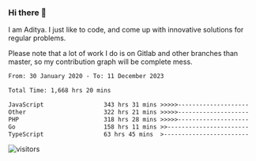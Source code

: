 ### Hi there 👋

I am Aditya. I just like to code, and come up with innovative solutions for regular problems.

Please note that a lot of work I do is on Gitlab and other branches than master, so my contribution graph will be complete mess.

<!--START_SECTION:waka-->

```txt
From: 30 January 2020 - To: 11 December 2023

Total Time: 1,668 hrs 20 mins

JavaScript                 343 hrs 31 mins >>>>>--------------------   20.59 %
Other                      322 hrs 21 mins >>>>>--------------------   19.32 %
PHP                        318 hrs 28 mins >>>>>--------------------   19.09 %
Go                         158 hrs 11 mins >>-----------------------   09.48 %
TypeScript                 63 hrs 45 mins  >------------------------   03.82 %
```

<!--END_SECTION:waka-->

![visitors](https://visitor-badge.glitch.me/badge?page_id=BrainBuzzer.visitor-badge&left_color=green&right_color=red)
